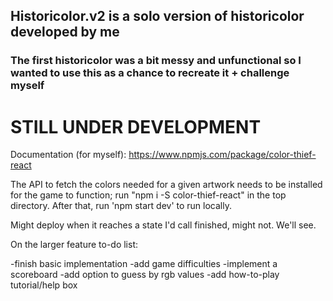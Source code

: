 ## Historicolor.v2 is a solo version of historicolor developed by me
### The first historicolor was a bit messy and unfunctional so I wanted to use this as a chance to recreate it + challenge myself

# STILL UNDER DEVELOPMENT
Documentation (for myself): https://www.npmjs.com/package/color-thief-react

The API to fetch the colors needed for a given artwork needs to be installed for the game to function; run "npm i -S color-thief-react" in the top directory.
After that, run 'npm start dev' to run locally.

Might deploy when it reaches a state I'd call finished, might not. We'll see.

On the larger feature to-do list:

-finish basic implementation
-add game difficulties
-implement a scoreboard
-add option to guess by rgb values
-add how-to-play tutorial/help box
